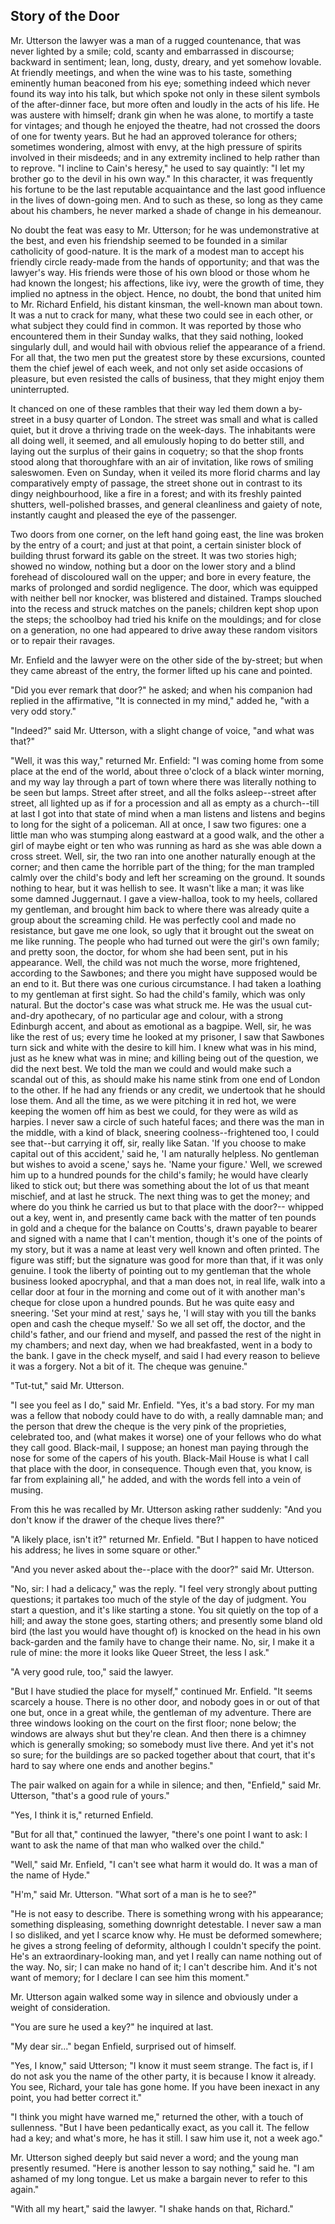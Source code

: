 ## Story of the Door

Mr. Utterson the lawyer was a man of a rugged countenance, that was
never lighted by a smile; cold, scanty and embarrassed in
discourse; backward in sentiment; lean, long, dusty, dreary, and
yet somehow lovable. At friendly meetings, and when the wine was to
his taste, something eminently human beaconed from his eye;
something indeed which never found its way into his talk, but which
spoke not only in these silent symbols of the after-dinner face, but
more often and loudly in the acts of his life. He was austere with
himself; drank gin when he was alone, to mortify a taste for
vintages; and though he enjoyed the theatre, had not crossed the
doors of one for twenty years. But he had an approved tolerance for
others; sometimes wondering, almost with envy, at the high pressure
of spirits involved in their misdeeds; and in any extremity inclined
to help rather than to reprove. 
"I incline to Cain's heresy," he used to say quaintly: "I let my
brother go to the devil in his own way." In this character, it was
frequently his fortune to be the last reputable acquaintance and the
last good influence in the lives of down-going men. And to such as
these, so long as they came about his chambers, he never marked a
shade of change in his demeanour.

No doubt the feat was easy to Mr. Utterson; for he was
undemonstrative at the best, and even his friendship seemed to be
founded in a similar catholicity of good-nature. It is the mark of a
modest man to accept his friendly circle ready-made from the hands
of opportunity; and that was the lawyer's way. His friends were
those of his own blood or those whom he had known the longest; his
affections, like ivy, were the growth of time, they implied no
aptness in the object. Hence, no doubt, the bond that united him to
Mr. Richard Enfield, his distant kinsman, the well-known man about
town. It was a nut to crack for many, what these two could see in
each other, or what subject they could find in common. It was
reported by those who encountered them in their Sunday walks, that
they said nothing, looked singularly dull, and would hail with
obvious relief the appearance of a friend. For all that, the two men
put the greatest store by these excursions, counted them the chief
jewel of each week, and not only set aside occasions of pleasure,
but even resisted the calls of business, that they might enjoy 
them uninterrupted.

It chanced on one of these rambles that their way led them down a
by-street in a busy quarter of London. The street was small and
what is called quiet, but it drove a thriving trade on the
week-days. The inhabitants were all doing well, it seemed, and all
emulously hoping to do better still, and laying out the surplus of
their gains in coquetry; so that the shop fronts stood along that
thoroughfare with an air of invitation, like rows of smiling
saleswomen. Even on Sunday, when it veiled its more florid charms
and lay comparatively empty of passage, the street shone out in
contrast to its dingy neighbourhood, like a fire in a forest; and
with its freshly painted shutters, well-polished brasses, and
general cleanliness and gaiety of note, instantly caught and pleased
the eye of the passenger.

Two doors from one corner, on the left hand going east, the line
was broken by the entry of a court; and just at that point, a
certain sinister block of building thrust forward its gable on the
street. It was two stories high; showed no window, nothing but a
door on the lower story and a blind forehead of discoloured wall on
the upper; and bore in every feature, the marks of prolonged and
sordid negligence. The door, which was equipped with neither bell
nor knocker, was blistered and distained. Tramps slouched into the
recess and struck matches on
the panels; children kept shop upon the steps; the schoolboy had
tried his knife on the mouldings; and for close on a generation, no
one had appeared to drive away these random visitors or to repair
their ravages.

Mr. Enfield and the lawyer were on the other side of the by-street;
but when they came abreast of the entry, the former lifted up his
cane and pointed.

"Did you ever remark that door?" he asked; and when his companion
had replied in the affirmative, "It is connected in my mind," added
he, "with a very odd story."

"Indeed?" said Mr. Utterson, with a slight change of voice, "and
what was that?"

"Well, it was this way," returned Mr. Enfield: "I was coming home
from some place at the end of the world, about three o'clock of a
black winter morning, and my way lay through a part of town where
there was literally nothing to be seen but lamps. Street after
street, and all the folks asleep--street after street, all lighted
up as if for a procession and all as empty as a church--till at
last I got into that state of mind when a man listens and listens
and begins to long for the sight of a policeman. All at once, I saw
two figures: one a little man who was stumping along eastward at a
good walk, and the other a girl of maybe eight or ten who was
running as hard as she was able down a cross street. Well, sir, the
two ran into one another naturally enough at the
corner; and then came the horrible part of the thing; for the man
trampled calmly over the child's body and left her screaming on
the ground. It sounds nothing to hear, but it was hellish to see.
It wasn't like a man; it was like some damned Juggernaut. I gave a
view-halloa, took to my heels, collared my gentleman, and brought
him back to where there was already quite a group about the
screaming child. He was perfectly cool and made no resistance, but
gave me one look, so ugly that it brought out the sweat on me like
running. The people who had turned out were the girl's own family;
and pretty soon, the doctor, for whom she had been sent, put in his
appearance. Well, the child was not much the worse, more frightened,
according to the Sawbones; and there you might have supposed would
be an end to it. But there was one curious circumstance. I had taken
a loathing to my gentleman at first sight. So had the child's
family, which was only natural. But the doctor's case was what
struck me. He was the usual cut-and-dry apothecary, of no particular
age and colour, with a strong Edinburgh accent, and about as
emotional as a bagpipe. Well, sir, he was like the rest of us; every
time he looked at my prisoner, I saw that Sawbones turn sick and
white with the desire to kill him. I knew what was in his mind, just
as he knew what was in mine; and killing being out of the question,
we did the next best. We told the man we could
and would make such a scandal out of this, as should make his name
stink from one end of London to the other. If he had any friends or
any credit, we undertook that he should lose them. And all the time,
as we were pitching it in red hot, we were keeping the women off him
as best we could, for they were as wild as harpies. I never saw a
circle of such hateful faces; and there was the man in the middle,
with a kind of black, sneering coolness--frightened too, I could
see that--but carrying it off, sir, really like Satan. 'If you
choose to make capital out of this accident,' said he, 'I am
naturally helpless. No gentleman but wishes to avoid a scene,' says
he. 'Name your figure.' Well, we screwed him up to a hundred pounds
for the child's family; he would have clearly liked to stick out;
but there was something about the lot of us that meant mischief, and
at last he struck. The next thing was to get the money; and where
do you think he carried us but to that place with the door?--
whipped out a key, went in, and presently came back with the matter
of ten pounds in gold and a cheque for the balance on Coutts's,
drawn payable to bearer and signed with a name that I can't mention,
though it's one of the points of my story, but it was a name at
least very well known and often printed. The figure was stiff; but
the signature was good for more than that, if it was only genuine. I
took the liberty of pointing out to my gentleman that the whole
business looked apocryphal, and that a man does not, in real life,
walk into a cellar door at four in the morning and come out of it
with another man's cheque for close upon a hundred pounds. But he
was quite easy and sneering. 'Set your mind at rest,' says he, 'I
will stay with you till the banks open and cash the cheque myself.'
So we all set off, the doctor, and the child's father, and our
friend and myself, and passed the rest of the night in my chambers;
and next day, when we had breakfasted, went in a body to the bank. I
gave in the check myself, and said I had every reason to believe it
was a forgery. Not a bit of it. The cheque was genuine."

"Tut-tut," said Mr. Utterson.

"I see you feel as I do," said Mr. Enfield. "Yes, it's a bad story.
For my man was a fellow that nobody could have to do with, a really
damnable man; and the person that drew the cheque is the very pink
of the proprieties, celebrated too, and (what makes it worse) one of
your fellows who do what they call good. Black-mail, I suppose; an
honest man paying through the nose for some of the capers of his
youth. Black-Mail House is what I call that place with the door, in
consequence. Though even that, you know, is far from explaining
all," he added, and with the words fell into a vein of musing.

From this he was recalled by Mr. Utterson asking rather suddenly:
"And you don't know if the drawer of the cheque lives there?"

"A likely place, isn't it?" returned Mr. Enfield. "But I happen to
have noticed his address; he lives in some square or other."

"And you never asked about the--place with the door?" said Mr.
Utterson.

"No, sir: I had a delicacy," was the reply. "I feel very strongly
about putting questions; it partakes too much of the style of the
day of judgment. You start a question, and it's like starting a
stone. You sit quietly on the top of a hill; and away the stone
goes, starting others; and presently some bland old bird (the last
you would have thought of) is knocked on the head in his own
back-garden and the family have to change their name. No, sir, I
make it a rule of mine: the more it looks like Queer Street, the
less I ask."

"A very good rule, too," said the lawyer.

"But I have studied the place for myself," continued Mr. Enfield.
"It seems scarcely a house. There is no other door, and nobody goes
in or out of that one but, once in a great while, the gentleman of
my adventure. There are three windows looking on the court on the
first floor; none below; the windows are always shut but they're
clean. And then there is a chimney which is generally smoking; so
somebody must live there. And yet it's not so sure; for the
buildings are so packed together about that court, that it's hard to
say where one ends and another begins."

The pair walked on again for a while in silence; and then,
"Enfield," said Mr. Utterson, "that's a good rule of yours."

"Yes, I think it is," returned Enfield.

"But for all that," continued the lawyer, "there's one point I want
to ask: I want to ask the name of that man who walked over the
child."

"Well," said Mr. Enfield, "I can't see what harm it would do. It
was a man of the name of Hyde."

"H'm," said Mr. Utterson. "What sort of a man is he to see?"

"He is not easy to describe. There is something wrong with his
appearance; something displeasing, something downright detestable. I
never saw a man I so disliked, and yet I scarce know why. He must be
deformed somewhere; he gives a strong feeling of deformity, although
I couldn't specify the point. He's an extraordinary-looking man, and
yet I really can name nothing out of the way. No, sir; I can make no
hand of it; I can't describe him. And it's not want of memory; for I
declare I can see him this moment."

Mr. Utterson again walked some way in silence and obviously under a
weight of consideration.

"You are sure he used a key?" he inquired at last.

"My dear sir..." began Enfield, surprised out of himself.

"Yes, I know," said Utterson; "I know it must seem strange. The
fact is, if I do not ask you the name of the other party, it is
because I know it already. You see, Richard, your tale has gone
home. If you have been inexact in any point, you had better correct
it."

"I think you might have warned me," returned the other, with a
touch of sullenness. "But I have been pedantically exact, as you
call it. The fellow had a key; and what's more, he has it still. I
saw him use it, not a week ago."

Mr. Utterson sighed deeply but said never a word; and the young man
presently resumed. "Here is another lesson to say nothing," said he.
"I am ashamed of my long tongue. Let us make a bargain never to
refer to this again."

"With all my heart," said the lawyer. "I shake hands on that,
Richard."
